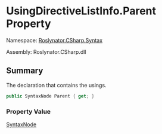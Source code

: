 # UsingDirectiveListInfo\.Parent Property

Namespace: [Roslynator.CSharp.Syntax](../../README.md)

Assembly: Roslynator\.CSharp\.dll

## Summary

The declaration that contains the usings\.

```csharp
public SyntaxNode Parent { get; }
```

### Property Value

[SyntaxNode](https://docs.microsoft.com/en-us/dotnet/api/microsoft.codeanalysis.syntaxnode)


